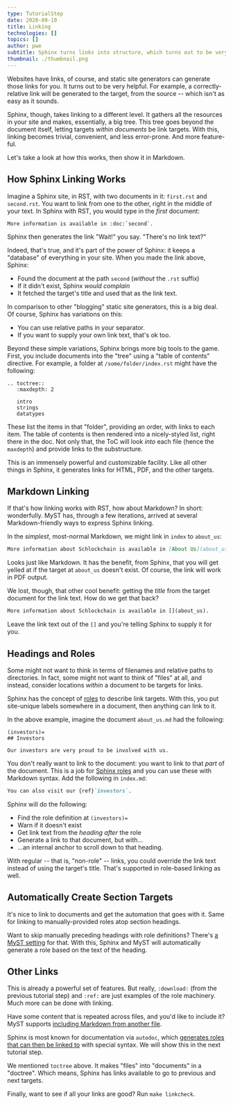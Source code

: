 ```yaml
---
type: TutorialStep
date: 2020-09-10
title: Linking
technologies: []
topics: []
author: pwe
subtitle: Sphinx turns links into structure, which turns out to be very valuable.
thumbnail: ./thumbnail.png
---
```


Websites have links, of course, and static site generators can generate those links for you.
It turns out to be very helpful.
For example, a correctly-relative link will be generated to the target, from the source -- which isn't as easy as it sounds.

Sphinx, though, takes linking to a different level.
It gathers all the resources in your site and makes, essentially, a big tree.
This tree goes beyond the document itself, letting targets *within documents* be link targets.
With this, linking becomes trivial, convenient, and less error-prone.
And more feature-ful.

Let's take a look at how this works, then show it in Markdown.

## How Sphinx Linking Works

Imagine a Sphinx site, in RST, with two documents in it: `first.rst` and `second.rst`.
You want to link from one to the other, right in the middle of your text.
In Sphinx with RST, you would type in the *first* document:

```
More information is available in :doc:`second`.
```

Sphinx then generates the link
"Wait!" you say. 
"There's no link text?"

Indeed, that's true, and it's part of the power of Sphinx: it keeps a "database" of everything in your site.
When you made the link above, Sphinx:

- Found the document at the path `second` (*without* the `.rst` suffix)
- If it didn't exist, Sphinx *would complain*
- It fetched the target's title and used that as the link text.

In comparison to other "blogging" static site generators, this is a big deal.
Of course, Sphinx has variations on this:

- You can use relative paths in your separator.
- If you want to supply your own link text, that's ok too.

Beyond these simple variations, Sphinx brings more big tools to the game.
First, you include documents into the "tree" using a "table of contents" directive.
For example, a folder at `/some/folder/index.rst` might have the following:

```
.. toctree::
   :maxdepth: 2

   intro
   strings
   datatypes
```

These list the items in that "folder", providing an order, with links to each item.
The table of contents is then rendered into a nicely-styled list, right there in the doc.
Not only that, the ToC will look *into* each file (hence the `maxdepth`) and provide links to the substructure.

This is an immensely powerful and customizable facility.
Like all other things in Sphinx, it generates links for HTML, PDF, and the other targets.
  
## Markdown Linking

If that's how linking works with RST, how about Markdown?
In short: wonderfully.
MyST has, through a few iterations, arrived at several Markdown-friendly ways to express Sphinx linking.

In the *simplest*, most-normal Markdown, we might link in `index` to `about_us`:

```markdown
More information about Schlockchain is available in [About Us](about_us).
```

Looks just like Markdown.
It has the benefit, from Sphinx, that you will get yelled at if the target at `about_us` doesn't exist.
Of course, the link will work in PDF output.

We lost, though, that other cool benefit: getting the *title* from the target document for the link text.
How do we get that back?

```markdown
More information about Schlockchain is available in [](about_us).
```

Leave the link text out of the `[]` and you're telling Sphinx to supply it for you.
  
## Headings and Roles

Some might not want to think in terms of filenames and relative paths to directories.
In fact, some might not want to think of "files" at all, and instead, consider locations *within* a document to be targets for links.

Sphinx has the concept of [roles](https://www.sphinx-doc.org/en/master/usage/restructuredtext/roles.html) to describe link targets.
With this, you put site-unique labels somewhere in a document, then anything can link to it.

In the above example, imagine the document `about_us.md` had the following:

```
(investors)=
## Investors

Our investors are very proud to be involved with us.
```

You don't really want to link to the document: you want to link to that *part* of the document.
This is a job for [Sphinx roles](https://www.sphinx-doc.org/en/master/usage/restructuredtext/roles.html#cross-referencing-syntax) and you can use these with Markdown syntax.
Add the following in `index.md`:

```markdown
You can also visit our {ref}`investors`.
```

Sphinx will do the following:

- Find the role definition at `(investors)=`
- Warn if it doesn't exist  
- Get link text from the *heading after* the role
- Generate a link to that document, but with...
- ...an internal anchor to scroll down to that heading.

With regular -- that is, "non-role" -- links, you could override the link text instead of using the target's title.
That's supported in role-based linking as well.

## Automatically Create Section Targets

It's nice to link to documents and get the automation that goes with it.
Same for linking to manually-provided roles atop section headings.

Want to skip manually preceding headings with role definitions?
There's [a MyST setting](https://myst-parser.readthedocs.io/en/latest/using/syntax-optional.html#syntax-header-anchors) for that.
With this, Sphinx and MyST will automatically generate a role based on the text of the heading.

## Other Links

This is already a powerful set of features.
But really, `:download:` (from the previous tutorial step) and `:ref:` are just examples of the role machinery.
Much more can be done with linking.

Have some content that is repeated across files, and you'd like to include it?
MyST supports [including Markdown from another file](https://myst-parser.readthedocs.io/en/latest/using/howto.html#include-rst-files-into-a-markdown-file).

Sphinx is most known for documentation via `autodoc`, which [generates roles that can then be linked to](https://www.sphinx-doc.org/en/master/usage/quickstart.html#autodoc) with special syntax.
We will show this in the next tutorial step.

We mentioned `toctree` above.
It makes "files" into "documents" in a "doctree".
Which means, Sphinx has links available to go to previous and next targets.

Finally, want to see if all your links are good?
Run `make linkcheck`.
